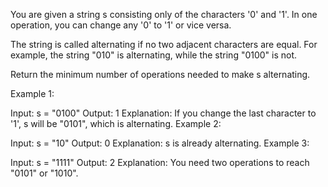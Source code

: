 You are given a string s consisting only of the characters '0' and '1'. In one operation, you can change any '0' to '1' or vice versa.

The string is called alternating if no two adjacent characters are equal. For example, the string "010" is alternating, while the string "0100" is not.

Return the minimum number of operations needed to make s alternating.



Example 1:

Input: s = "0100"
Output: 1
Explanation: If you change the last character to '1', s will be "0101", which is alternating.
Example 2:

Input: s = "10"
Output: 0
Explanation: s is already alternating.
Example 3:

Input: s = "1111"
Output: 2
Explanation: You need two operations to reach "0101" or "1010".